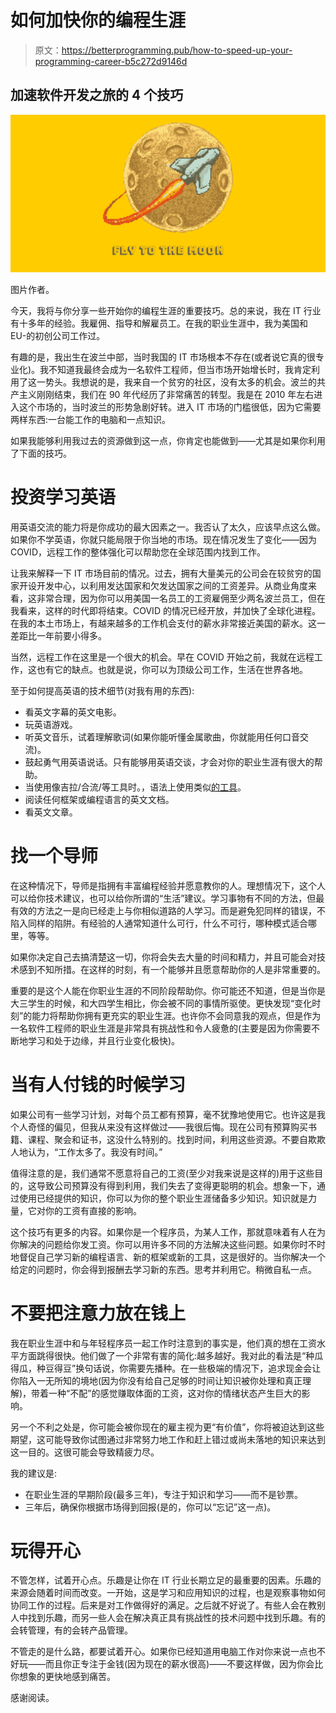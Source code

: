 # 如何加快你的编程生涯

> 原文：<https://betterprogramming.pub/how-to-speed-up-your-programming-career-b5c272d9146d>

## 加速软件开发之旅的 4 个技巧

![](img/42bf847c85f6aba0f8cd7ee706ff3103.png)

图片作者。

今天，我将与你分享一些开始你的编程生涯的重要技巧。总的来说，我在 IT 行业有十多年的经验。我雇佣、指导和解雇员工。在我的职业生涯中，我为美国和 EU-的初创公司工作过。

有趣的是，我出生在波兰中部，当时我国的 IT 市场根本不存在(或者说它真的很专业化)。我不知道我最终会成为一名软件工程师，但当市场开始增长时，我肯定利用了这一势头。我想说的是，我来自一个贫穷的社区，没有太多的机会。波兰的共产主义刚刚结束，我们在 90 年代经历了非常痛苦的转型。我是在 2010 年左右进入这个市场的，当时波兰的形势急剧好转。进入 IT 市场的门槛很低，因为它需要两样东西:一台能工作的电脑和一点知识。

如果我能够利用我过去的资源做到这一点，你肯定也能做到——尤其是如果你利用了下面的技巧。

# 投资学习英语

用英语交流的能力将是你成功的最大因素之一。我否认了太久，应该早点这么做。如果你不学英语，你就只能局限于你当地的市场。现在情况发生了变化——因为 COVID，远程工作的整体强化可以帮助您在全球范围内找到工作。

让我来解释一下 IT 市场目前的情况。过去，拥有大量美元的公司会在较贫穷的国家开设开发中心，以利用发达国家和欠发达国家之间的工资差异。从商业角度来看，这非常合理，因为你可以用美国一名员工的工资雇佣至少两名波兰员工，但在我看来，这样的时代即将结束。COVID 的情况已经开放，并加快了全球化进程。在我的本土市场上，有越来越多的工作机会支付的薪水非常接近美国的薪水。这一差距比一年前要小得多。

当然，远程工作在这里是一个很大的机会。早在 COVID 开始之前，我就在远程工作，这也有它的缺点。也就是说，你可以为顶级公司工作，生活在世界各地。

至于如何提高英语的技术细节(对我有用的东西):

*   看英文字幕的英文电影。
*   玩英语游戏。
*   听英文音乐，试着理解歌词(如果你能听懂金属歌曲，你就能用任何口音交流)。
*   鼓起勇气用英语说话。只有能够用英语交谈，才会对你的职业生涯有很大的帮助。
*   当使用像吉拉/合流/等工具时。，语法上使用类似[的工具](https://www.grammarly.com/)。
*   阅读任何框架或编程语言的英文文档。
*   看英文文章。

# 找一个导师

在这种情况下，导师是指拥有丰富编程经验并愿意教你的人。理想情况下，这个人可以给你技术建议，也可以给你所谓的“生活”建议。学习事物有不同的方法，但最有效的方法之一是向已经走上与你相似道路的人学习。而是避免犯同样的错误，不陷入同样的陷阱。有经验的人通常知道什么可行，什么不可行，哪种模式适合哪里，等等。

如果你决定自己去搞清楚这一切，你将会失去大量的时间和精力，并且可能会对技术感到不知所措。在这样的时刻，有一个能够并且愿意帮助你的人是非常重要的。

重要的是这个人能在你职业生涯的不同阶段帮助你。你可能还不知道，但是当你是大三学生的时候，和大四学生相比，你会被不同的事情所驱使。更快发现“变化时刻”的能力将帮助你拥有更充实的职业生涯。也许你不会同意我的观点，但是作为一名软件工程师的职业生涯是非常具有挑战性和令人疲惫的(主要是因为你需要不断地学习和处于边缘，并且行业变化极快)。

# 当有人付钱的时候学习

如果公司有一些学习计划，对每个员工都有预算，毫不犹豫地使用它。也许这是我个人奇怪的偏见，但我从来没有这样做过——我很后悔。现在公司有预算购买书籍、课程、聚会和证书，这没什么特别的。找到时间，利用这些资源。不要自欺欺人地认为，“工作太多了。我没有时间。”

值得注意的是，我们通常不愿意将自己的工资(至少对我来说是这样的)用于这些目的，这导致公司预算没有得到利用，我们失去了变得更聪明的机会。想象一下，通过使用已经提供的知识，你可以为你的整个职业生涯储备多少知识。知识就是力量，它对你的工资有直接的影响。

这个技巧有更多的内容。如果你是一个程序员，为某人工作，那就意味着有人在为你解决的问题给你发工资。你可以用许多不同的方法解决这些问题。如果你时不时地督促自己学习新的编程语言、新的框架或新的工具，这是很好的。当你解决一个给定的问题时，你会得到报酬去学习新的东西。思考并利用它。稍微自私一点。

# 不要把注意力放在钱上

我在职业生涯中和与年轻程序员一起工作时注意到的事实是，他们真的想在工资水平方面跳得很快。他们做了一个非常有害的简化:越多越好。我对此的看法是“种瓜得瓜，种豆得豆”换句话说，你需要先播种。在一些极端的情况下，追求现金会让你陷入一无所知的境地(因为你没有给自己足够的时间让知识被你处理和真正理解)，带着一种“不配”的感觉赚取体面的工资，这对你的情绪状态产生巨大的影响。

另一个不利之处是，你可能会被你现在的雇主视为更“有价值”，你将被迫达到这些期望，这可能导致你试图通过非常努力地工作和赶上错过或尚未落地的知识来达到这一目的。这很可能会导致精疲力尽。

我的建议是:

*   在职业生涯的早期阶段(最多三年)，专注于知识和学习——而不是钞票。
*   三年后，确保你根据市场得到回报(是的，你可以“忘记”这一点)。

# 玩得开心

不管怎样，试着开心点。乐趣是让你在 IT 行业长期立足的最重要的因素。乐趣的来源会随着时间而改变。一开始，这是学习和应用知识的过程，也是观察事物如何协同工作的过程。后来是对工作做得好的满足。之后就不好说了。有些人会在教别人中找到乐趣，而另一些人会在解决真正具有挑战性的技术问题中找到乐趣。有的会转管理，有的会转产品管理。

不管走的是什么路，都要试着开心。如果你已经知道用电脑工作对你来说一点也不好玩——而且你正专注于金钱(因为现在的薪水很高)——不要这样做，因为你会比你想象的更快地感到痛苦。

感谢阅读。
